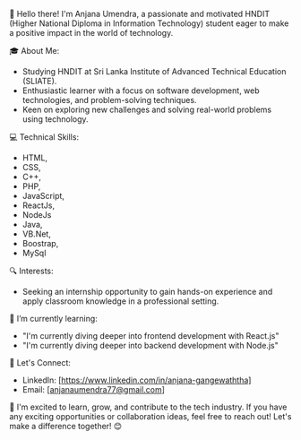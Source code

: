 👋 Hello there! I'm Anjana Umendra, a passionate and motivated HNDIT (Higher National Diploma in Information Technology) student eager to make a positive impact in the world of technology.

🎓 About Me:
- Studying HNDIT at Sri Lanka Institute of Advanced Technical Education (SLIATE).
- Enthusiastic learner with a focus on software development, web technologies, and problem-solving techniques.
- Keen on exploring new challenges and solving real-world problems using technology.

💻 Technical Skills:

-  HTML,
-  CSS,
-  C++,
-  PHP,
-  JavaScript,
-  ReactJs,
-  NodeJs
-  Java,
-  VB.Net,
-  Boostrap,
-  MySql

🔍 Interests:

- Seeking an internship opportunity to gain hands-on experience and apply classroom knowledge in a professional setting.

🌱 I’m currently learning:
- "I'm currently diving deeper into frontend development with React.js"
- "I'm currently diving deeper into backend development with Node.js"

🤝 Let's Connect:
- LinkedIn: [https://www.linkedin.com/in/anjana-gangewaththa]
- Email: [anjanaumendra77@gmail.com]

🚀 I'm excited to learn, grow, and contribute to the tech industry. If you have any exciting opportunities or collaboration ideas, feel free to reach out! Let's make a difference together! 😊
